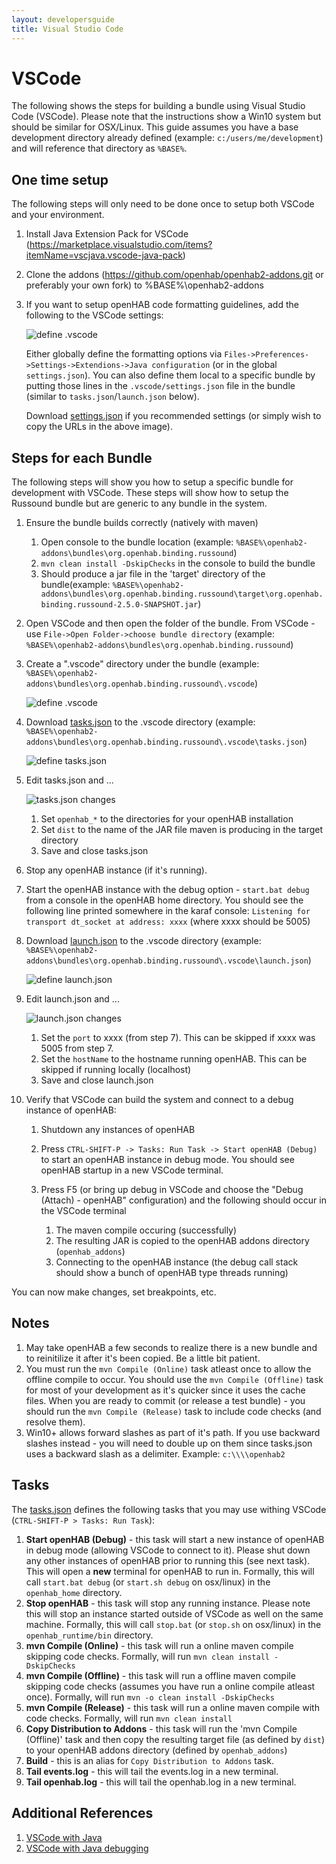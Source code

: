 ```yaml
---
layout: developersguide
title: Visual Studio Code
---
```


# VSCode

The following shows the steps for building a bundle using Visual Studio Code (VSCode).  Please note that the instructions show a Win10 system but should be similar for OSX/Linux.  This guide assumes you have a base development directory already defined (example: `c:/users/me/development`) and will reference that directory as `%BASE%`.

## One time setup

The following steps will only need to be done once to setup both VSCode and your environment.

1. Install Java Extension Pack for VSCode (https://marketplace.visualstudio.com/items?itemName=vscjava.vscode-java-pack)
   
2. Clone the addons (https://github.com/openhab/openhab2-addons.git or preferably your own fork) to %BASE%\openhab2-addons
   
3. If you want to setup openHAB code formatting guidelines, add the following to the VSCode settings:
         
    ![define .vscode](images/ide_setup_vscode_settings.png)

    Either globally define the formatting options via ```Files->Preferences->Settings->Extendions->Java configuration``` (or in the global ```settings.json```).  You can also define them local to a specific bundle by putting those lines in the ```.vscode/settings.json``` file in the bundle (similar to ```tasks.json```/```launch.json``` below).

	Download [settings.json](https://raw.githubusercontent.com/openhab/openhab-docs/master/developers/ide/examples/vscode/settings.json) if you recommended settings (or simply wish to copy the URLs in the above image).

## Steps for each Bundle

The following steps will show you how to setup a specific bundle for development with VSCode.  These steps will show how to setup the Russound bundle but are generic to any bundle in the system.

1. Ensure the bundle builds correctly (natively with maven)
   1. Open console to the bundle location (example: `%BASE%\openhab2-addons\bundles\org.openhab.binding.russound`)
   2. `mvn clean install -DskipChecks` in the console to build the bundle
   3. Should produce a jar file in the 'target' directory of the bundle(example: `%BASE%\openhab2-addons\bundles\org.openhab.binding.russound\target\org.openhab.binding.russound-2.5.0-SNAPSHOT.jar`)
   
2. Open VSCode and then open the folder of the bundle.  From VSCode - use `File->Open Folder->choose bundle directory` (example: `%BASE%\openhab2-addons\bundles\org.openhab.binding.russound`)
   
3. Create a ".vscode" directory under the bundle (example: `%BASE%\openhab2-addons\bundles\org.openhab.binding.russound\.vscode`)
      
    ![define .vscode](images/ide_setup_vscode_folder.png)

4. Download [tasks.json](https://raw.githubusercontent.com/openhab/openhab-docs/master/developers/ide/examples/vscode/tasks.json) to the .vscode directory (example: `%BASE%\openhab2-addons\bundles\org.openhab.binding.russound\.vscode\tasks.json`)
   
    ![define tasks.json](./images/ide_setup_vscode_folder_tasks.png)
   
5. Edit tasks.json and ...
   
    ![tasks.json changes](./images/ide_setup_vscode_tasks.png)

   1. Set `openhab_*` to the directories for your openHAB installation 
   2. Set `dist` to the name of the JAR file maven is producing in the target directory
   3. Save and close tasks.json
   
6. Stop any openHAB instance (if it's running).
   
7.  Start the openHAB instance with the debug option - `start.bat debug` from a console in the openHAB home directory.  You should see the following line printed somewhere in the karaf console:
	`Listening for transport dt_socket at address: xxxx` (where xxxx should be 5005)

8.  Download [launch.json](https://raw.githubusercontent.com/openhab/openhab-docs/master/developers/ide/examples/vscode/launch.json) to the .vscode directory  (example: `%BASE%\openhab2-addons\bundles\org.openhab.binding.russound\.vscode\launch.json`)

    ![define launch.json](./images/ide_setup_vscode_folder_launch.png)

9.  Edit launch.json and ...
    
    ![launch.json changes](./images/ide_setup_vscode_launch.png)

    1. Set the `port` to xxxx (from step 7).  This can be skipped if xxxx was 5005 from step 7.
    2. Set the `hostName` to the hostname running openHAB.  This can be skipped if running locally (localhost)
    3. Save and close launch.json

10. Verify that VSCode can build the system and connect to a debug instance of openHAB:
    
    1. Shutdown any instances of openHAB
    2. Press `CTRL-SHIFT-P -> Tasks: Run Task -> Start openHAB (Debug)` to start an openHAB instance in debug mode.  You should see openHAB startup in a new VSCode terminal.
    3. Press F5 (or bring up debug in VSCode and choose the "Debug (Attach) - openHAB" configuration) and the following should occur in the VSCode terminal

        1. The maven compile occuring (successfully)
        2. The resulting JAR is copied to the openHAB addons directory (`openhab_addons`)
        3. Connecting to the openHAB instance (the debug call stack should show a bunch of openHAB type threads running)
   
You can now make changes, set breakpoints, etc.

## Notes

1. May take openHAB a few seconds to realize there is a new bundle and to reinitilize it after it's been copied.  Be a little bit patient.
2. You must run the `mvn Compile (Online)` task atleast once to allow the offline compile to occur.  You should use the `mvn Compile (Offline)` task for most of your development as it's quicker since it uses the cache files.  When you are ready to commit (or release a test bundle) - you should run the `mvn Compile (Release)` task to include code checks (and resolve them).
3. Win10+ allows forward slashes as part of it's path.  If you use backward slashes instead - you will need to double up on them since tasks.json uses a backward slash as a delimiter.  Example: `c:\\\\openhab2`
   
## Tasks

The [tasks.json](examples/vscode/tasks.json) defines the following tasks that you may use withing VSCode (`CTRL-SHIFT-P > Tasks: Run Task`):

1. **Start openHAB (Debug)** - this task will start a new instance of openHAB in debug mode (allowing VSCode to connect to it).  Please shut down any other instances of openHAB prior to running this (see next task).  This will open a **new** terminal for openHAB to run in.  Formally, this will call `start.bat debug` (or `start.sh debug` on osx/linux) in the `openhab_home` directory.
2. **Stop openHAB** - this task will stop any running instance.  Please note this will stop an instance started outside of VSCode as well on the same machine.  Formally, this will call `stop.bat` (or `stop.sh` on osx/linux) in the `openhab_runtime/bin` directory.
3. **mvn Compile (Online)** - this task will run a online maven compile skipping code checks.  Formally, will run `mvn clean install -DskipChecks`
4. **mvn Compile (Offline)** - this task will run a offline maven compile skipping code checks (assumes you have run a online compile atleast once).  Formally, will run `mvn -o clean install -DskipChecks`
5. **mvn Compile (Release)** - this task will run a online maven compile with code checks.  Formally, will run `mvn clean install`
6. **Copy Distribution to Addons** - this task will run the 'mvn Compile (Offline)' task and then copy the resulting target file (as defined by `dist`) to your openHAB addons directory (defined by `openhab_addons`)
7. **Build** - this is an alias for `Copy Distribution to Addons` task.
8. **Tail events.log** - this will tail the events.log in a new terminal.
9. **Tail openhab.log** - this will tail the openhab.log in a new terminal.
	
## Additional References

1. [VSCode with Java](https://code.visualstudio.com/docs/languages/java)
2. [VSCode with Java debugging](https://code.visualstudio.com/docs/java/java-debugging)
